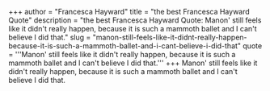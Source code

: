 +++
author = "Francesca Hayward"
title = "the best Francesca Hayward Quote"
description = "the best Francesca Hayward Quote: Manon' still feels like it didn't really happen, because it is such a mammoth ballet and I can't believe I did that."
slug = "manon-still-feels-like-it-didnt-really-happen-because-it-is-such-a-mammoth-ballet-and-i-cant-believe-i-did-that"
quote = '''Manon' still feels like it didn't really happen, because it is such a mammoth ballet and I can't believe I did that.'''
+++
Manon' still feels like it didn't really happen, because it is such a mammoth ballet and I can't believe I did that.
